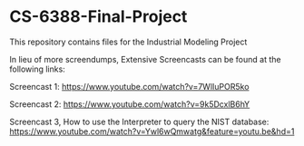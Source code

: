 # CS-6388-Final-Project
This repository contains files for the Industrial Modeling Project

In lieu of more screendumps, Extensive Screencasts can be found at the following links:

Screencast 1: https://www.youtube.com/watch?v=7WlIuPOR5ko

Screencast 2: https://www.youtube.com/watch?v=9k5DcxlB6hY

Screencast 3, How to use the Interpreter to query the NIST database:
https://www.youtube.com/watch?v=Ywl6wQmwatg&feature=youtu.be&hd=1
